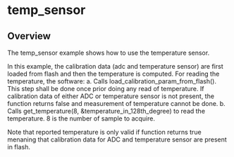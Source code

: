 # temp_sensor

## Overview

The temp_sensor example shows how to use the temperature sensor.

In this example, the calibration data (adc and temperature sensor) are first loaded from flash and then the temperature is computed.
For reading the temperature, the software:
a.	Calls load_calibration_param_from_flash(). This step shall be done once prior doing any read of temperature.
If calibration data of either ADC or temperature sensor is not present, the function returns false and measurement of temperature cannot be done.
b.	Calls get_temperature(8, &temperature_in_128th_degree) to read the temperature. 8 is the number of sample to acquire.

Note that reported temperature is only valid if function returns true menaning that calibration data for ADC and temperature sensor are present in flash.

